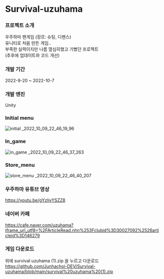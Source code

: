 # Survival-uzuhama

### 프로젝트 소개
우주하마 팬게임 (장르: 슈팅, 디펜스)   
유니티로 처음 만든 게임..   
부족한 실력이지만 나름 열심히했고 기뻤던 프로젝트   
(추후에 업데이트와 코드 개선)   

### 개발 기간
2022-9-20 ~ 2022-10-7

### 개발 엔진
Unity

### Initial menu
![initial _2022_10_09_22_46_19_96](https://user-images.githubusercontent.com/87477736/205858484-a70a3fd4-c74a-4918-9bed-5531390af938.png)

### In_game
![in_game _2022_10_09_22_46_37_263](https://user-images.githubusercontent.com/87477736/205858956-ac4380e2-ee55-48de-9a4c-67f839142200.png)

### Store_menu
![store_menu _2022_10_09_22_46_40_207](https://user-images.githubusercontent.com/87477736/205859034-1d8caf9b-73b9-4e2c-b929-c21e74ffd7f3.png)

### 우주하마 유튜브 영상
https://youtu.be/gYzliyYSZZ8

### 네이버 카페
https://cafe.naver.com/uzuhama?iframe_url_utf8=%2FArticleRead.nhn%253Fclubid%3D30027092%2526articleid%3D146279

### 게임 다운로드
위에 survival uzuhama (1).zip 을 누르고 다운로드
https://github.com/Junhachoi-DEV/Survival-uzuhama/blob/main/survival%20uzuhama%20(1).zip
